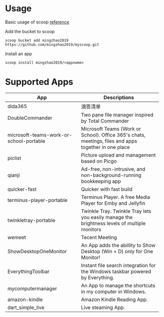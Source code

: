 # Usage
Basic usage of scoop [reference](https://alist.zmict.com/Pub-Share/Scoop.md)

Add the bucket to scoop

`scoop bucket add mingzhao2019 https://github.com/mingzhao2019/myscoop.git`

Install an app

`scoop install mingzhao2019/<appname>`


# Supported Apps

| App                                    | Descriptions                                                                                        |
|----------------------------------------|-----------------------------------------------------------------------------------------------------|
|dida365                                 |滴答清单                                                                                              |
|DoubleCommander                         | Two pane file manager inspired by Total Commander              |
|microsoft-teams-work-or-school-portable | Microsoft Teams (Work or School). Office 365's chats, meetings, files and apps together in one place|
|piclist                                 | Picture upload and management based on Picgo|
|qianji                                  | Ad-free, non-intrusive, and non-background-running bookkeeping app|
|quicker-fast                            | Quicker with fast build|
|terminus-player-portable                | Terminus Player. A free Media Player for Emby and Jellyfin|
|twinkletray-portable                    | Twinkle Tray. Twinkle Tray lets you easily manage the brightness levels of multiple monitors|
|wemeet                                  | Tecent Meeting|
|ShowDesktopOneMonitor                   | An App adds the abillity to Show Desktop (Win + D) only for One Monitor! |
|EverythingToolbar                       | Instant file search integration for the Windows taskbar powered by Everything. |
|mycomputermanager                       | An App to manage the shortcuts in my computer in Windows.|
|amazon-kindle                           | Amazon Kindle Reading App. |
|dart_simple_live                        | Live steaming App. |
